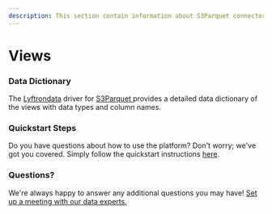```yaml
---
description: This section contain information about S3Parquet connector views information
---
```


# Views

### Data Dictionary

The [Lyftrondata](https://www.lyftrondata.com/) driver for [S3Parquet](https://www.lyftrondata.com/integration/technology-analytics/amazon-s3/)[ ](https://www.lyftrondata.com/integration/amazon-s3/)provides a detailed data dictionary of the views with data types and column names.

### Quickstart Steps

Do you have questions about how to use the platform? Don't worry; we've got you covered. Simply follow the quickstart instructions [here](../).

### Questions? <a href="#questions" id="questions"></a>

We're always happy to answer any additional questions you may have! [Set up a meeting with our data experts.](https://www.lyftrondata.com/book-a-meeting/)

